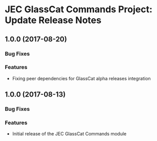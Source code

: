 # JEC GlassCat Commands Project: Update Release Notes

<a name="jec-glasscat-commands-1.0.1"></a>
## **1.0.0** (2017-08-20)

### Bug Fixes

### Features

- Fixing peer dependencies for GlassCat alpha releases integration

<a name="jec-glasscat-commands-1.0.0"></a>
## **1.0.0** (2017-08-13)

### Bug Fixes

### Features

- Initial release of the JEC GlassCat Commands module